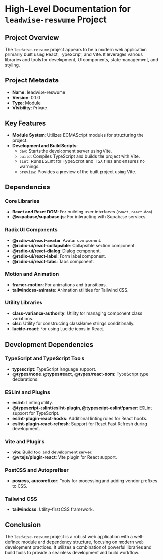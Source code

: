 # High-Level Documentation for `leadwise-reswume` Project

## Project Overview
The `leadwise-reswume` project appears to be a modern web application primarily built using React, TypeScript, and Vite. It leverages various libraries and tools for development, UI components, state management, and styling.

## Project Metadata
- **Name**: leadwise-reswume
- **Version**: 0.1.0
- **Type**: Module
- **Visibility**: Private

## Key Features
- **Module System**: Utilizes ECMAScript modules for structuring the project.
- **Development and Build Scripts**:
  - `dev`: Starts the development server using Vite.
  - `build`: Compiles TypeScript and builds the project with Vite.
  - `lint`: Runs ESLint for TypeScript and TSX files and ensures no warnings.
  - `preview`: Provides a preview of the built project using Vite.

## Dependencies

### Core Libraries
- **React and React DOM**: For building user interfaces (`react`, `react-dom`).
- **@supabase/supabase-js**: For interacting with Supabase services.

### Radix UI Components
- **@radix-ui/react-avatar**: Avatar component.
- **@radix-ui/react-collapsible**: Collapsible section component.
- **@radix-ui/react-dialog**: Dialog component.
- **@radix-ui/react-label**: Form label component.
- **@radix-ui/react-tabs**: Tabs component.

### Motion and Animation
- **framer-motion**: For animations and transitions.
- **tailwindcss-animate**: Animation utilities for Tailwind CSS.

### Utility Libraries
- **class-variance-authority**: Utility for managing component class variations.
- **clsx**: Utility for constructing className strings conditionally.
- **lucide-react**: For using Lucide icons in React.

## Development Dependencies

### TypeScript and TypeScript Tools
- **typescript**: TypeScript language support.
- **@types/node**, **@types/react**, **@types/react-dom**: TypeScript type declarations.

### ESLint and Plugins
- **eslint**: Linting utility.
- **@typescript-eslint/eslint-plugin**, **@typescript-eslint/parser**: ESLint support for TypeScript.
- **eslint-plugin-react-hooks**: Additional linting rules for React hooks.
- **eslint-plugin-react-refresh**: Support for React Fast Refresh during development.

### Vite and Plugins
- **vite**: Build tool and development server.
- **@vitejs/plugin-react**: Vite plugin for React support.

### PostCSS and Autoprefixer
- **postcss**, **autoprefixer**: Tools for processing and adding vendor prefixes to CSS.

### Tailwind CSS
- **tailwindcss**: Utility-first CSS framework.

## Conclusion
The `leadwise-reswume` project is a robust web application with a well-defined module and dependency structure, focusing on modern web development practices. It utilizes a combination of powerful libraries and build tools to provide a seamless development and build workflow.